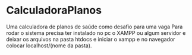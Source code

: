 # CalculadoraPlanos
Uma calculadora de planos de saúde como desafio para uma vaga
Para rodar o sistema precisa ter instalado no pc o XAMPP ou algum servidor e deixar os arquivos na pasta htdocs e iniciar o xampp e no navegador colocar localhost/(nome da pasta).


